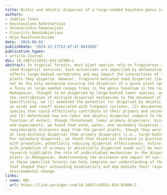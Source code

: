 ```yaml
---
title: Biotic and abiotic dispersal of a large-seeded keystone genus in Madagascar
authors:
- Jadelys Tonos
- Hasinavalona Rakotoarisoa
- Veronarindra Ramananjato
- Finaritra Randimbiarison
- Onja Razafindratsima
date: '2024-08-01'
publishDate: '2024-12-17T22:47:47.843368Z'
publication_types:
- article-journal
doi: 10.1007/s10531-024-02900-2
abstract: In tropical forests, most plant species rely on frugivorous animals for
  seed dispersal services. Such mutualisms are imperiled by defaunation, which disproportionately
  affects large-bodied vertebrates and may impact the interactions of the large-seeded
  plants they disperse. However, frugivore-mediated seed dispersal (zoochory) may
  not be the only mechanism ensuring the dispersal of a given plant species. With
  a focus on large-seeded canopy trees in the genus Canarium in the rainforests of
  Madagascar, thought to be dispersed by large-bodied lemur species, we investigated
  the contribution of multiple dispersal mechanisms to the movement of large seeds.
  Specifically, we (1) examined the potential for dispersal by abiotic factors, such
  as winds and runoff associated with frequent cyclones, (2) documented the animal
  species that could effectively contribute to their primary and secondary seed dispersal,
  and (3) determined how non-lemur and abiotic dispersal compare to the imperiled
  function of extant, though threatened, lemur primary dispersers. Using field observations
  and experiments, we found that wind, water, and secondary dispersal can move seeds
  considerable distances away from the parent plants, though they were less effective
  at long-distance dispersal than primary dispersers (i.e., large-bodied lemurs).
  For secondary dispersal, we found that dispersal distance is positively correlated
  with predation, potentially reducing dispersal effectiveness. Future comparisons
  with predation of primary or abiotically dispersed seeds will be necessary. Our
  research highlights the role of understudied mechanisms in the dispersal of large-seeded
  plants in Madagascar. Understanding the existence and impact of non-lemur dispersers
  in these imperiled forests can help complete our understanding of the mechanisms
  that shaped their astounding biodiversity and may mediate their response to ongoing
  environmental change.
links:
- name: URL
  url: https://link.springer.com/10.1007/s10531-024-02900-2
---
```

